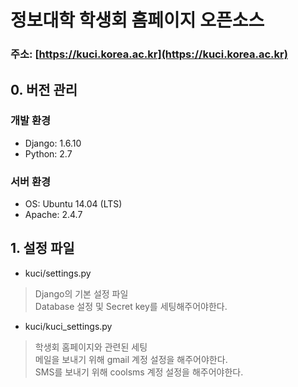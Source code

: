 # 정보대학 학생회 홈페이지 오픈소스

### 주소: [https://kuci.korea.ac.kr](https://kuci.korea.ac.kr)

## 0. 버전 관리
### 개발 환경
* Django: 1.6.10
* Python: 2.7

### 서버 환경
* OS: Ubuntu 14.04 (LTS)
* Apache: 2.4.7

## 1. 설정 파일
* kuci/settings.py

>Django의 기본 설정 파일 <br>
Database 설정 및 Secret key를 세팅해주어야한다.

* kuci/kuci_settings.py

> 학생회 홈페이지와 관련된 세팅<br>
메일을 보내기 위해 gmail 계정 설정을 해주어야한다.<br>
SMS를 보내기 위해 coolsms 계정 설정을 해주어야한다.
